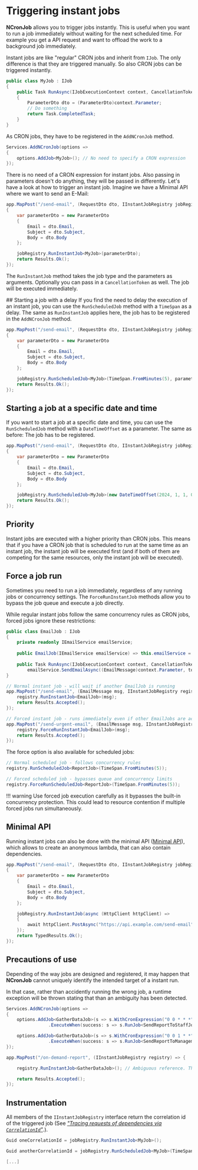 # Triggering instant jobs

**NCronJob** allows you to trigger jobs instantly. This is useful when you want to run a job immediately without waiting for the next scheduled time. For example you get a API request and want to offload the work to a background job immediately.

Instant jobs are like "regular" CRON jobs and inherit from `IJob`. The only difference is that they are triggered manually.
So also CRON jobs can be triggered instantly.

```csharp
public class MyJob : IJob
{
    public Task RunAsync(IJobExecutionContext context, CancellationToken token)
    {
        ParameterDto dto = (ParameterDto)context.Parameter;
        // Do something
        return Task.CompletedTask;
    }
}
```

As CRON jobs, they have to be registered in the `AddNCronJob` method.

```csharp
Services.AddNCronJob(options => 
{
    options.AddJob<MyJob>(); // No need to specify a CRON expression
});
```

There is no need of a CRON expression for instant jobs. Also passing in parameters doesn't do anything, they will be passed in differently. Let's have a look at how to trigger an instant job. Imagine we have a Minimal API where we want to send an E-Mail:

```csharp
app.MapPost("/send-email", (RequestDto dto, IInstantJobRegistry jobRegistry) => 
{
    var parameterDto = new ParameterDto
    {
        Email = dto.Email,
        Subject = dto.Subject,
        Body = dto.Body
    };

    jobRegistry.RunInstantJob<MyJob>(parameterDto);
    return Results.Ok();
});
```

The `RunInstantJob` method takes the job type and the parameters as arguments. Optionally you can pass in a `CancellationToken` as well. The job will be executed immediately.

## Starting a job with a delay
If you find the need to delay the execution of an instant job, you can use the `RunScheduledJob` method with a `TimeSpan` as a delay. The same as `RunInstantJob` applies here, the job has to be registered in the `AddNCronJob` method.

```csharp
app.MapPost("/send-email", (RequestDto dto, IInstantJobRegistry jobRegistry) => 
{
    var parameterDto = new ParameterDto
    {
        Email = dto.Email,
        Subject = dto.Subject,
        Body = dto.Body
    };

    jobRegistry.RunScheduledJob<MyJob>(TimeSpan.FromMinutes(5), parameterDto);
    return Results.Ok();
});
```

## Starting a job at a specific date and time
If you want to start a job at a specific date and time, you can use the `RunScheduledJob` method with a `DateTimeOffset` as a parameter. The same as before: The job has to be registered.

```csharp
app.MapPost("/send-email", (RequestDto dto, IInstantJobRegistry jobRegistry) => 
{
    var parameterDto = new ParameterDto
    {
        Email = dto.Email,
        Subject = dto.Subject,
        Body = dto.Body
    };

    jobRegistry.RunScheduledJob<MyJob>(new DateTimeOffset(2024, 1, 1, 0, 0, 0, TimeSpan.FromHours(2)), parameterDto);
    return Results.Ok();
});
```

## Priority

Instant jobs are executed with a higher priority than CRON jobs. This means that if you have a CRON job that is scheduled to run at the same time as an instant job, the instant job will be executed first (and if both of them are competing for the same resources, only the instant job will be executed).

## Force a job run

Sometimes you need to run a job immediately, regardless of any running jobs or concurrency settings. The `ForceRunInstantJob` methods allow you to bypass the job queue and execute a job directly.

While regular instant jobs follow the same concurrency rules as CRON jobs, forced jobs ignore these restrictions:

```csharp
public class EmailJob : IJob 
{
    private readonly IEmailService emailService;
    
    public EmailJob(IEmailService emailService) => this.emailService = emailService;
    
    public Task RunAsync(IJobExecutionContext context, CancellationToken token) =>
        emailService.SendEmailAsync((EmailMessage)context.Parameter, token);
}

// Normal instant job - will wait if another EmailJob is running
app.MapPost("/send-email", (EmailMessage msg, IInstantJobRegistry registry) => {
    registry.RunInstantJob<EmailJob>(msg);
    return Results.Accepted();
});

// Forced instant job - runs immediately even if other EmailJobs are active
app.MapPost("/send-urgent-email", (EmailMessage msg, IInstantJobRegistry registry) => {
    registry.ForceRunInstantJob<EmailJob>(msg); 
    return Results.Accepted();
});
```

The force option is also available for scheduled jobs:

```csharp
// Normal scheduled job - follows concurrency rules
registry.RunScheduledJob<ReportJob>(TimeSpan.FromMinutes(5));

// Forced scheduled job - bypasses queue and concurrency limits
registry.ForceRunScheduledJob<ReportJob>(TimeSpan.FromMinutes(5));
```

!!! warning
    Use forced job execution carefully as it bypasses the built-in concurrency protection. This could lead to resource contention if multiple forced jobs run simultaneously.

## Minimal API
Running instant jobs can also be done with the minimal API ([Minimal API](minimal-api.md)), which allows to create an anonymous lambda, that can also contain dependencies.

```csharp
app.MapPost("/send-email", (RequestDto dto, IInstantJobRegistry jobRegistry) => 
{
    var parameterDto = new ParameterDto
    {
        Email = dto.Email,
        Subject = dto.Subject,
        Body = dto.Body
    };

    jobRegistry.RunInstantJob(async (HttpClient httpClient) => 
    {
        await httpClient.PostAsync("https://api.example.com/send-email", new StringContent(JsonSerializer.Serialize(parameterDto)));
    });
    return TypedResults.Ok();
});
```

## Precautions of use

Depending of the way jobs are designed and registered, it may happen that **NCronJob** cannot uniquely identify the intended target of a instant run.

In that case, rather than accidently running the wrong job, a runtime exception will be thrown stating that than an ambiguity has been detected.

```csharp
Services.AddNCronJob(options =>
{
    options.AddJob<GatherDataJob>(s => s.WithCronExpression("0 0 * * *")) // Every day at midnight
                .ExecuteWhen(success: s => s.RunJob<SendReportToStaffJob>());

    options.AddJob<GatherDataJob>(s => s.WithCronExpression("0 0 1 * *")) // Every first of the month at midnight
                .ExecuteWhen(success: s => s.RunJob<SendReportToManagementJob>());
});

app.MapPost("/on-demand-report", (IInstantJobRegistry registry) => {

    registry.RunInstantJob<GatherDataJob>(); // Ambiguous reference. This will throw :-/

    return Results.Accepted();
});
```

## Instrumentation

All members of the `IInstantJobRegistry` interface return the correlation id of the triggered job (See [*"Tracing requests of dependencies via `CorrelationId`"*](./model-dependencies.md#tracing-requests-of-dependencies-via-correlationid).).

```csharp
Guid oneCorrelationId = jobRegistry.RunInstantJob<MyJob>();

Guid anotherCorrelationId = jobRegistry.RunScheduledJob<MyJob>(TimeSpan.FromMinutes(5));

[...]
```
